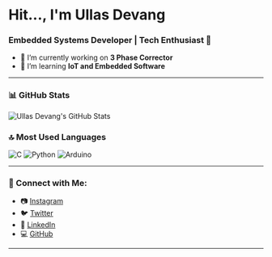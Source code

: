 # Hit..., I'm Ullas Devang  
### Embedded Systems Developer | Tech Enthusiast 🚀  

- 🌱 I’m currently working on **3 Phase Corrector**  
- 🔭 I’m learning **IoT and Embedded Software**  

---

### 📊 GitHub Stats  
![Ullas Devang's GitHub Stats](https://github-readme-stats.vercel.app/api?username=ullasdevang44&show_icons=true&theme=dark)  

### 🔝 Most Used Languages  
![C](https://img.shields.io/badge/-C-00599C?style=flat&logo=c&logoColor=white)
![Python](https://img.shields.io/badge/-Python-3776AB?style=flat&logo=python&logoColor=white)
![Arduino](https://img.shields.io/badge/-Arduino-00979D?style=flat&logo=arduino&logoColor=white)

---

### 🚀 Connect with Me:  
- 📷 [Instagram](https://www.instagram.com/_next_wave/)  
- 🐦 [Twitter](https://x.com/_next_wave)  
- 💼 [LinkedIn](https://www.linkedin.com/in/ullas-devang/)  
- 💻 [GitHub](https://github.com/ullasdevang44)  

---
